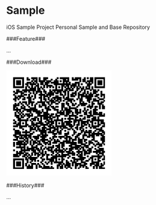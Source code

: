 Sample
========

iOS Sample Project
Personal Sample and Base Repository

###Feature###

...

###Download###

[![点击下载](Release/QRCode.png)](itms-services://?action=download-manifest&url=https://raw.githubusercontent.com/Yonsm/Sample/master/Release/Sample.plist)

###History###

...
